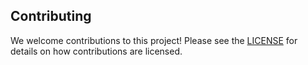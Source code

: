 ## Contributing

We welcome contributions to this project! Please see the [LICENSE](./LICENSE) for details on how contributions are licensed.
